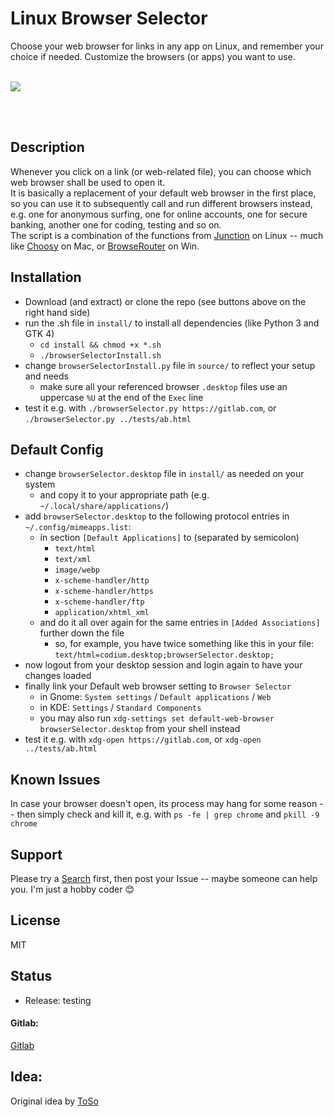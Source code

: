 # Linux Browser Selector
Choose your web browser for links in any app on Linux, and remember your choice if needed. Customize the browsers (or apps) you want to use.
<br><br>

![](https://github.com/johannSo/GTK-Browser_Selector/blob/main/images/v2.1.png?raw=true)

<br><br>


## Description
Whenever you click on a link (or web-related file), you can choose which web browser shall be used to open it.
<br>
It is basically a replacement of your default web browser in the first place, so you can use it to subsequently call and run different browsers instead, e.g. one for anonymous surfing, one for online accounts, one for secure banking, another one for coding, testing and so on.
<br>
The script is a combination of the functions from [Junction](https://github.com/sonnyp/Junction) on Linux -- much like [Choosy](https://www.choosyosx.com/) on Mac, or [BrowseRouter](https://github.com/slater1/BrowseRouter) on Win.

## Installation
* Download (and extract) or clone the repo (see buttons above on the right hand side)
* run the .sh file in `install/` to install all dependencies (like Python 3 and GTK 4)
    * `cd install && chmod +x *.sh`
    * `./browserSelectorInstall.sh`
* change `browserSelectorInstall.py` file in `source/` to reflect your setup and needs
    * make sure all your referenced browser `.desktop` files use an uppercase `%U` at the end of the `Exec` line
* test it e.g. with `./browserSelector.py https://gitlab.com`, or `./browserSelector.py ../tests/ab.html`

## Default Config
* change `browserSelector.desktop` file in `install/` as needed on your system
    * and copy it to your appropriate path (e.g. `~/.local/share/applications/`)
* add `browserSelector.desktop` to the following protocol entries in `~/.config/mimeapps.list`:
    * in section `[Default Applications]` to (separated by semicolon)
        * `text/html`
        * `text/xml`
        * `image/webp`
        * `x-scheme-handler/http`
        * `x-scheme-handler/https`
        * `x-scheme-handler/ftp`
        * `application/xhtml_xml`
    * and do it all over again for the same entries in `[Added Associations]` further down the file
        * so, for example, you have twice something like this in your file: `text/html=codium.desktop;browserSelector.desktop;`
* now logout from your desktop session and login again to have your changes loaded
* finally link your Default web browser setting to `Browser Selector`
    * in Gnome: `System settings` / `Default applications` / `Web`
    * in KDE: `Settings` / `Standard Components`
    * you may also run `xdg-settings set default-web-browser browserSelector.desktop` from your shell instead
* test it e.g. with `xdg-open https://gitlab.com`, or `xdg-open ../tests/ab.html`

## Known Issues
In case your browser doesn't open, its process may hang for some reason -- then simply check and kill it, e.g. with `ps -fe | grep chrome` and `pkill -9 chrome`

## Support
Please try a [Search](https://presearch.com/) first, then post your Issue -- maybe someone can help you. I'm just a hobby coder 😊

## License
MIT

## Status
* Release: testing

#### Gitlab:
[Gitlab](https://gitlab.com/johannSo/gtk-linux-browser-selector)

## Idea:
Original idea by [ToSo](https://gitlab.com/ToS0/browserselector/)
